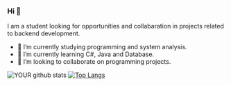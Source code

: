 
### Hi 👋
I am a student looking for opportunities and collabaration in projects related to backend development.
- 🔭 I’m currently studying programming and system analysis.
- 🌱 I’m currently learning C#, Java and Database.
- 🤝 I’m looking to collaborate on programming projects. 

![YOUR github stats](https://github-readme-stats.vercel.app/api?username=luannp91)
[![Top Langs](https://github-readme-stats.vercel.app/api/top-langs/?username=luannp91&langs_count=10)](https://github.com/luannp91/github-readme-stats)
